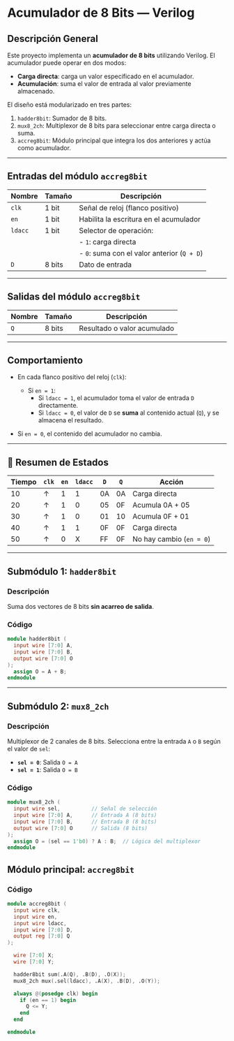 # Acumulador de 8 Bits — Verilog

## Descripción General

Este proyecto implementa un **acumulador de 8 bits** utilizando Verilog. El acumulador puede operar en dos modos:

- **Carga directa**: carga un valor especificado en el acumulador.
- **Acumulación**: suma el valor de entrada al valor previamente almacenado.

El diseño está modularizado en tres partes:

1. `hadder8bit`: Sumador de 8 bits.
2. `mux8_2ch`: Multiplexor de 8 bits para seleccionar entre carga directa o suma.
3. `accreg8bit`: Módulo principal que integra los dos anteriores y actúa como acumulador.

---

## Entradas del módulo `accreg8bit`

| Nombre  | Tamaño | Descripción                                 |
|---------|--------|---------------------------------------------|
| `clk`   | 1 bit  | Señal de reloj (flanco positivo)            |
| `en`    | 1 bit  | Habilita la escritura en el acumulador      |
| `ldacc` | 1 bit  | Selector de operación:                      |
|         |        | - `1`: carga directa                        |
|         |        | - `0`: suma con el valor anterior (`Q + D`) |
| `D`     | 8 bits | Dato de entrada                             |

---

## Salidas del módulo `accreg8bit`

| Nombre | Tamaño | Descripción                   |
|--------|--------|-------------------------------|
| `Q`    | 8 bits | Resultado o valor acumulado   |

---

## Comportamiento

- En cada flanco positivo del reloj (`clk`):
  - Si `en = 1`:
    - Si `ldacc = 1`, el acumulador toma el valor de entrada `D` directamente.
    - Si `ldacc = 0`, el valor de `D` se **suma** al contenido actual (`Q`), y se almacena el resultado.

- Si `en = 0`, el contenido del acumulador no cambia.
---
## 🧾 Resumen de Estados

| Tiempo | `clk` | `en` | `ldacc` | `D`   | `Q`   | Acción                      |
|--------|-------|------|---------|-------|-------|-----------------------------|
| 10     | ↑     | 1    | 1       | 0A    | 0A    | Carga directa               |
| 20     | ↑     | 1    | 0       | 05    | 0F    | Acumula 0A + 05             |
| 30     | ↑     | 1    | 0       | 01    | 10    | Acumula 0F + 01             |
| 40     | ↑     | 1    | 1       | 0F    | 0F    | Carga directa               |
| 50     | ↑     | 0    | X       | FF    | 0F    | No hay cambio (`en = 0`)    |

---

## Submódulo 1: `hadder8bit`

### Descripción  
Suma dos vectores de 8 bits **sin acarreo de salida**.

### Código  
```verilog
module hadder8bit (
  input wire [7:0] A,
  input wire [7:0] B,
  output wire [7:0] O
);
  assign O = A + B;
endmodule
```
---

## Submódulo 2: `mux8_2ch`

### Descripción  
Multiplexor de 2 canales de 8 bits. Selecciona entre la entrada `A` o `B` según el valor de `sel`:
- **`sel = 0`**: Salida `O = A`  
- **`sel = 1`**: Salida `O = B`  

### Código  
```verilog
module mux8_2ch (
  input wire sel,          // Señal de selección
  input wire [7:0] A,      // Entrada A (8 bits)
  input wire [7:0] B,      // Entrada B (8 bits)
  output wire [7:0] O      // Salida (8 bits)
);
  assign O = (sel == 1'b0) ? A : B;  // Lógica del multiplexor
endmodule
```

## Módulo principal: `accreg8bit`
### Código  
```verilog
module accreg8bit (
  input wire clk,
  input wire en,
  input wire ldacc,
  input wire [7:0] D,
  output reg [7:0] Q
);

  wire [7:0] X;
  wire [7:0] Y;

  hadder8bit sum(.A(Q), .B(D), .O(X));
  mux8_2ch mux(.sel(ldacc), .A(X), .B(D), .O(Y));

  always @(posedge clk) begin
    if (en == 1) begin
      Q <= Y;
    end
  end

endmodule
```
